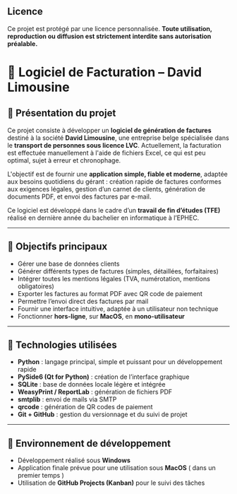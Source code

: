 ## Licence
Ce projet est protégé par une licence personnalisée. **Toute utilisation, reproduction ou diffusion est strictement interdite sans autorisation préalable.**

# 💼 Logiciel de Facturation – David Limousine

## 🧾 Présentation du projet

Ce projet consiste à développer un **logiciel de génération de factures** destiné à la société **David Limousine**, une entreprise belge spécialisée dans le **transport de personnes sous licence LVC**. Actuellement, la facturation est effectuée manuellement à l'aide de fichiers Excel, ce qui est peu optimal, sujet à erreur et chronophage.  

L'objectif est de fournir une **application simple, fiable et moderne**, adaptée aux besoins quotidiens du gérant : création rapide de factures conformes aux exigences légales, gestion d’un carnet de clients, génération de documents PDF, et envoi des factures par e-mail.

Ce logiciel est développé dans le cadre d’un **travail de fin d’études (TFE)** réalisé en dernière année du bachelier en informatique à l’EPHEC.

---

## 🎯 Objectifs principaux

- Gérer une base de données clients
- Générer différents types de factures (simples, détaillées, forfaitaires)
- Intégrer toutes les mentions légales (TVA, numérotation, mentions obligatoires)
- Exporter les factures au format PDF avec QR code de paiement
- Permettre l’envoi direct des factures par mail
- Fournir une interface intuitive, adaptée à un utilisateur non technique
- Fonctionner **hors-ligne**, sur **MacOS**, en **mono-utilisateur**

---

## 🧰 Technologies utilisées

- **Python** : langage principal, simple et puissant pour un développement rapide
- **PySide6 (Qt for Python)** : création de l’interface graphique
- **SQLite** : base de données locale légère et intégrée
- **WeasyPrint / ReportLab** : génération de fichiers PDF
- **smtplib** : envoi de mails via SMTP
- **qrcode** : génération de QR codes de paiement
- **Git + GitHub** : gestion du versionnage et du suivi de projet

---

## 🔧 Environnement de développement

- Développement réalisé sous **Windows**
- Application finale prévue pour une utilisation sous **MacOS** ( dans un premier temps )
- Utilisation de **GitHub Projects (Kanban)** pour le suivi des tâches

